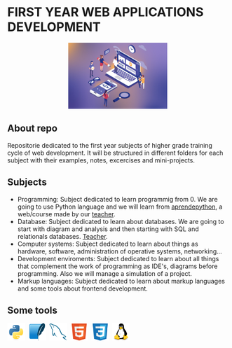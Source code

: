 # FIRST YEAR WEB APPLICATIONS DEVELOPMENT  
<div align="center">
<img width = 45% src = "img/p.jpg">
</div>  

## About repo
Repositorie dedicated to the first year subjects of higher grade training cycle of web development. It will be structured in different folders for each subject with their examples, notes, excercises and mini-projects.  

## Subjects
- Programming: Subject dedicated to learn programmig from 0. We are going to use Python language and we will learn from [aprendepython](https://aprendepython.es/), a web/course made by our [teacher](https://github.com/sdelquin).
- Database: Subject dedicated to learn about databases. We are going to start with diagram and analysis and then starting with SQL and relationals databases. [Teacher](https://github.com/jpexposito).  
- Computer systems: Subject dedicated to learn about things as hardware, software, administration of operative systems, networking...  
- Development enviroments: Subject dedicated to learn about all things that complement the work of programming as IDE's, diagrams before programming. Also we will manage a simulation of a project.
- Markup languages: Subject dedicated to learn about markup languages and some tools about frontend development.  

## Some tools
<img src="https://github.com/devicons/devicon/blob/master/icons/python/python-original.svg" title="Python" alt="Python" width="40" height="40"/>&nbsp;
<img src="https://github.com/devicons/devicon/blob/master/icons/sqlite/sqlite-original.svg" title="SQLite" alt="SQLite" width="40" height="40"/>&nbsp;
<img src="https://github.com/devicons/devicon/blob/master/icons/mysql/mysql-original.svg" title="MySQL" alt="MySQL" width="40" height="40"/>&nbsp;
<img src="https://github.com/devicons/devicon/blob/master/icons/html5/html5-original.svg" title="HTML5" alt="HTML5" width="40" height="40"/>&nbsp;
<img src="https://github.com/devicons/devicon/blob/master/icons/css3/css3-original.svg" title="CSS" alt="CSS" width="40" height="40"/>&nbsp;
<img src="https://github.com/devicons/devicon/blob/master/icons/linux/linux-original.svg" title="Linux" alt="Linux" width="40" height="40"/>&nbsp;
